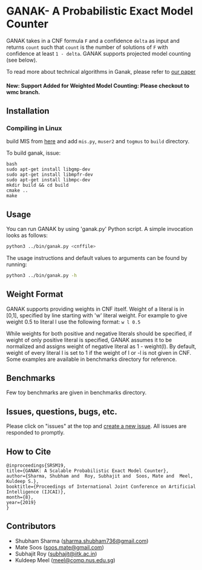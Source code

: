 # GANAK- A Probabilistic Exact Model Counter
GANAK  takes in a CNF formula `F` and a confidence `delta` as input and returns `count` such that `count` is the number of solutions of `F` with confidence at least `1 - delta`. GANAK supports projected model counting (see below). 

To read more about technical algorithms in Ganak, please refer to [our paper](https://www.comp.nus.edu.sg/~meel/Papers/ijcai19srsm.pdf) 

#### New: Support Added for Weighted Model Counting: Please checkout to wmc branch.

## Installation

### Compiling in Linux

build MIS from [here](https://github.com/meelgroup/mis) and add `mis.py`, `muser2` and `togmus` to `build` directory.

To build ganak, issue:

```
bash
sudo apt-get install libgmp-dev
sudo apt-get install libmpfr-dev
sudo apt-get install libmpc-dev
mkdir build && cd build
cmake ..
make
```


## Usage
You can run GANAK by using 'ganak.py' Python script. A simple invocation looks as follows:
```bash
python3 ../bin/ganak.py <cnffile>
```

The usage instructions and default values to arguments can be found by running:
```bash
python3 ../bin/ganak.py -h
```
## Weight Format
GANAK supports providing weights in CNF itself. Weight of a literal is in [0,1], specified by line starting with 'w' <space> literal <space> weight. For example to give weight 0.5 to literal l use the following format:
`w l 0.5`

While weights for both positive and negative literals should be specified, if weight of only positive literal is specified, GANAK assumes it to be normalized and assigns weight of negative literal as 1 - weight(l). By default, weight of every literal l is set to 1 if the weight of l or -l is not given in CNF. Some examples are available in benchmarks directory for reference.


## Benchmarks
Few toy benchmarks are given in benchmarks directory.


## Issues, questions, bugs, etc.
Please click on "issues" at the top and [create a new issue](https://github.com/meelgroup/ganak/issues). All issues are responded to promptly.

## How to Cite
```
@inproceedings{SRSM19,
title={GANAK: A Scalable Probabilistic Exact Model Counter},
author={Sharma, Shubham and  Roy, Subhajit and  Soos, Mate and  Meel, Kuldeep S.},
booktitle={Proceedings of International Joint Conference on Artificial Intelligence (IJCAI)},
month={8},
year={2019}
}
```

## Contributors
  * Shubham Sharma (sharma.shubham736@gmail.com)
  * Mate Soos (soos.mate@gmail.com)
  * Subhajit Roy (subhajit@iitk.ac.in)
  * Kuldeep Meel (meel@comp.nus.edu.sg)
